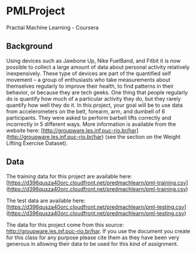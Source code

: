 # PMLProject
Practial Machine Learning - Coursera


## Background

Using devices such as Jawbone Up, Nike FuelBand, and Fitbit it is now possible to collect a large amount of data about personal activity relatively inexpensively. These type of devices are part of the quantified self movement – a group of enthusiasts who take measurements about themselves regularly to improve their health, to find patterns in their behavior, or because they are tech geeks. One thing that people regularly do is quantify how much of a particular activity they do, but they rarely quantify how well they do it. In this project, your goal will be to use data from accelerometers on the belt, forearm, arm, and dumbell of 6 participants. They were asked to perform barbell lifts correctly and incorrectly in 5 different ways. More information is available from the website here: [http://groupware.les.inf.puc-rio.br/har] (http://groupware.les.inf.puc-rio.br/har) (see the section on the Weight Lifting Exercise Dataset). 



## Data 


The training data for this project are available here: 
[https://d396qusza40orc.cloudfront.net/predmachlearn/pml-training.csv] (https://d396qusza40orc.cloudfront.net/predmachlearn/pml-training.csv)

The test data are available here: 
[https://d396qusza40orc.cloudfront.net/predmachlearn/pml-testing.csv] (https://d396qusza40orc.cloudfront.net/predmachlearn/pml-testing.csv)

The data for this project come from this source: http://groupware.les.inf.puc-rio.br/har. If you use the document you create for this class for any purpose please cite them as they have been very generous in allowing their data to be used for this kind of assignment. 

